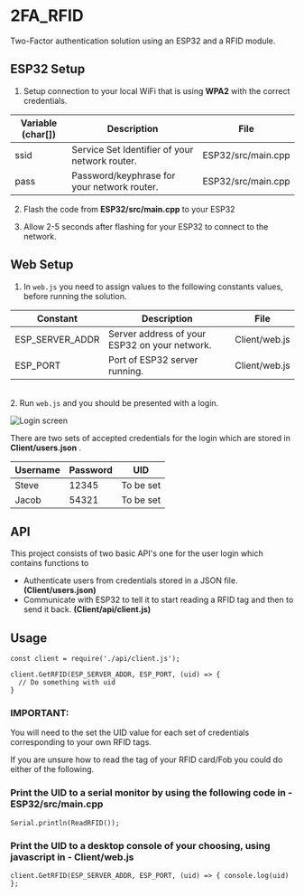 # 2FA_RFID
Two-Factor authentication solution using an ESP32 and a RFID module.

## ESP32 Setup
1. Setup connection to your local WiFi that is using **WPA2** with the correct credentials.

| Variable (char[])    | Description | File 
| ----------- | ----------- | ------- |
| ssid      | Service Set Identifier of your network router.       | ESP32/src/main.cpp|
| pass | Password/keyphrase for your network router.| ESP32/src/main.cpp|

2. Flash the code from **ESP32/src/main.cpp** to your ESP32

3. Allow 2-5 seconds after flashing for your ESP32 to connect to the network.

## Web Setup
1. In ```web.js``` you need to assign values to the following constants values, before running the solution.

| Constant    | Description | File |
| ----------- | ----------- | ----- |
| ESP_SERVER_ADDR      | Server address of your ESP32 on your network.       | Client/web.js
| ESP_PORT | Port of ESP32 server running.| Client/web.js

<br> 2. Run ```web.js``` and you should be presented with a login.

![Login screen](https://i.imgur.com/7PvSztB.png)

There are two sets of accepted credentials for the login which are stored in **Client/users.json** .

|Username|Password|UID
|--------|--------|-----|
|Steve|12345|To be set
|Jacob|54321|To be set


## API 
This project consists of two basic API's one for the user login which contains functions to 
- Authenticate users from credentials stored in a JSON file. **(Client/users.json)**
- Communicate with ESP32 to tell it to start reading a RFID tag and then to send it back. **(Client/api/client.js)**

## Usage
```
const client = require('./api/client.js');

client.GetRFID(ESP_SERVER_ADDR, ESP_PORT, (uid) => {
  // Do something with uid
}
```


### **IMPORTANT**: 

You will need to the set the UID value for each set of credentials corresponding to your own RFID tags.


If you are unsure how to read the tag of your RFID card/Fob you could do either of the following.

### Print the UID to a serial monitor by using the following code in - ESP32/src/main.cpp
```
Serial.println(ReadRFID());
```

### Print the UID to a desktop console of your choosing, using javascript in - Client/web.js
```
client.GetRFID(ESP_SERVER_ADDR, ESP_PORT, (uid) => { console.log(uid) };
```
